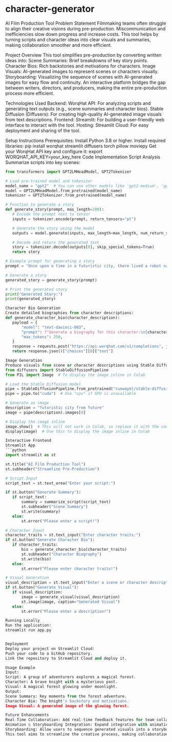 # character-generator
AI Film Production Tool
Problem Statement
Filmmaking teams often struggle to align their creative visions during pre-production. Miscommunication and inefficiencies slow down progress and increase costs. This tool helps by turning scripts and character ideas into clear visuals and summaries, making collaboration smoother and more efficient.

Project Overview
This tool simplifies pre-production by converting written ideas into:
Scene Summaries: Brief breakdowns of key story points.
Character Bios: Rich backstories and motivations for characters.
Image Visuals: AI-generated images to represent scenes or characters visually.
Storyboarding: Visualizing the sequence of scenes with AI-generated images for easy flow and continuity.
An interactive platform bridges the gap between writers, directors, and producers, making the entire pre-production process more efficient.

Technologies Used
Backend:
WorqHat API: For analyzing scripts and generating text outputs (e.g., scene summaries and character bios).
Stable Diffusion (Diffusers): For creating high-quality AI-generated image visuals from text descriptions.
Frontend:
Streamlit: For building a user-friendly web interface to interact with the tool.
Hosting:
Streamlit Cloud: For easy deployment and sharing of the tool.

Setup Instructions
Prerequisites:
Install Python 3.8 or higher.
Install required libraries:
 pip install worqhat streamlit diffusers torch pillow moviepy
Get your WorqHat API key and configure it:
 export WORQHAT_API_KEY=your_key_here
Code Implementation
Script Analysis
 Summarize scripts into key scenes:
 ```python
from transformers import GPT2LMHeadModel, GPT2Tokenizer

# Load pre-trained model and tokenizer
model_name = "gpt2"  # You can use other models like 'gpt2-medium', 'gpt2-large', etc.
model = GPT2LMHeadModel.from_pretrained(model_name)
tokenizer = GPT2Tokenizer.from_pretrained(model_name)

# Function to generate a story
def generate_story(prompt, max_length=200):
    # Encode the prompt text to tensor
    inputs = tokenizer.encode(prompt, return_tensors="pt")

    # Generate the story using the model
    outputs = model.generate(inputs, max_length=max_length, num_return_sequences=1, no_repeat_ngram_size=2, top_p=0.9, temperature=0.7)

    # Decode and return the generated text
    story = tokenizer.decode(outputs[0], skip_special_tokens=True)
    return story

# Example prompt for generating a story
prompt = "Once upon a time in a futuristic city, there lived a robot named Zeta who dreamed of exploring the stars."

# Generate a story
generated_story = generate_story(prompt)

# Print the generated story
print("Generated Story:")
print(generated_story)

Character Bio Generation
 Create detailed biographies from character descriptions:
def generate_character_bio(character_description):
    payload = {
        "model": "text-davinci-003",
        "prompt": f"Generate a biography for this character:\n{character_description}",
        "max_tokens": 250,
    }
    response = requests.post("https://api.worqhat.com/v1/completions", json=payload, headers=headers)
    return response.json()["choices"][0]["text"]

Image Generation
 Produce visuals from scene or character descriptions using Stable Diffusion:
from diffusers import StableDiffusionPipeline
from PIL import Image  # To display the image inline in Colab

# Load the Stable Diffusion model
pipe = StableDiffusionPipeline.from_pretrained("runwayml/stable-diffusion-v1-5")
pipe = pipe.to("cuda")  # Use "cpu" if GPU is unavailable

# Generate an image
description = "futuristic city from future"
image = pipe(description).images[0]

# Display the image inline
image.show()  # This will not work in Colab, so replace it with the code below
display(image)  # Use this to display the image inline in Colab

Interactive Frontend
Streamlit App
```python
import streamlit as st

st.title("AI Film Production Tool")
st.subheader("Streamline Pre-Production")

# Script Input
script_text = st.text_area("Enter your script:")

if st.button("Generate Summary"):
    if script_text:
        summary = summarize_script(script_text)
        st.subheader("Scene Summary")
        st.write(summary)
    else:
        st.error("Please enter a script!")

# Character Input
character_traits = st.text_input("Enter character traits:")
if st.button("Generate Character Bio"):
    if character_traits:
        bio = generate_character_bio(character_traits)
        st.subheader("Character Biography")
        st.write(bio)
    else:
        st.error("Please enter character traits!")

# Visual Generation
visual_description = st.text_input("Enter a scene or character description for visuals:")
if st.button("Generate Visual"):
    if visual_description:
        image = generate_visual(visual_description)
        st.image(image, caption="Generated Visual")
    else:
        st.error("Please enter a description!")

Running Locally
 Run the application:
streamlit run app.py


Deployment
Deploy your project on Streamlit Cloud:
Push your code to a GitHub repository.
Link the repository to Streamlit Cloud and deploy it.

Usage Example
Input:
Script: A group of adventurers explores a magical forest.
Character: A brave knight with a mysterious past.
Visual: A magical forest glowing under moonlight.
Output:
Scene Summary: Key moments from the forest adventure.
Character Bio: The knight's backstory and motivations.
Image Visual: A generated image of the glowing forest.

Future Enhancements
Real-Time Collaboration: Add real-time feedback features for team collaboration.
Animation & Storyboarding Integration: Expand integration with animation and advanced storyboarding tools.
Storyboarding: Allow users to sequence generated visuals into a storyboard for a complete visual flow of the film.
This tool aims to streamline the creative process, making collaboration easier while bringing ideas to life and simplifying the pre-production phase for filmmakers.

